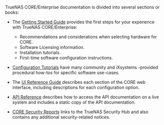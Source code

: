 TrueNAS CORE/Enterprise documentation is divided into several sections or books:

* The [Getting Started Guide](/core/gettingstarted) provides the first steps for your experience with TrueNAS CORE/Enterprise:
  * Recommendations and considerations when selecting hardware for CORE.
  * Software Licensing information.
  * Installation tutorials.
  * First-time software configuration instructions.

* [Configuration Tutorials](/core/coretutorials) have many community and iXsystems -provided procedural how-tos for specific software use-cases.

* The [UI Reference Guide](/core/uireference) describes each section of the CORE web interface, including descriptions for each configuration option.

* [API Reference](/core/api) describes how to access the API documentation on a live system and includes a static copy of the API documentation.

* [CORE Security Reports](/core/coresecurityreports) links to the TrueNAS Security Hub and also contains any additional security-related notices.
